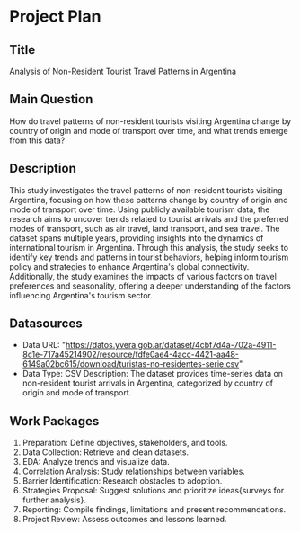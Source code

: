 # Project Plan

## Title
Analysis of Non-Resident Tourist Travel Patterns in Argentina

## Main Question

How do travel patterns of non-resident tourists visiting Argentina change by country of
origin and mode of transport over time, and what trends emerge from this data?

## Description

This study investigates the travel patterns of non-resident tourists visiting Argentina, focusing on how these patterns change by country of origin and mode of transport over time. Using publicly available tourism data, the research aims to uncover trends related to tourist arrivals and the preferred modes of transport, such as air travel, land transport, and sea travel. The dataset spans multiple years, providing insights into the dynamics of international tourism in Argentina. Through this analysis, the study seeks to identify key trends and patterns in tourist behaviors, helping inform tourism policy and strategies to enhance Argentina's global connectivity. Additionally, the study examines the impacts of various factors on travel preferences and seasonality, offering a deeper understanding of the factors influencing Argentina's tourism sector.

## Datasources


* Data URL: "https://datos.yvera.gob.ar/dataset/4cbf7d4a-702a-4911-8c1e-717a45214902/resource/fdfe0ae4-4acc-4421-aa48-6149a02bc615/download/turistas-no-residentes-serie.csv"
* Data Type: CSV
Description: The dataset provides time-series data on non-resident tourist arrivals in Argentina, categorized by country of origin and mode of transport.



## Work Packages

1. Preparation: Define objectives, stakeholders, and tools.
2. Data Collection: Retrieve and clean datasets.
3. EDA: Analyze trends and visualize data.
4. Correlation Analysis: Study relationships between variables.
5. Barrier Identification: Research obstacles to adoption.
6. Strategies Proposal: Suggest solutions and prioritize ideas{surveys for further analysis}.
7. Reporting: Compile findings, limitations and present recommendations.
8. Project Review: Assess outcomes and lessons learned.

